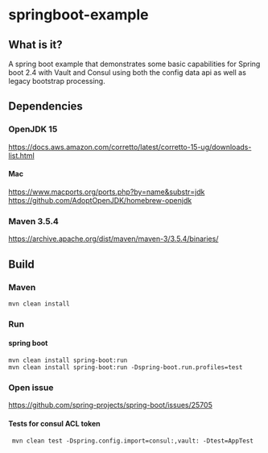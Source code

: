 # springboot-example

## What is it?

A spring boot example that demonstrates some basic capabilities for Spring boot 2.4 with Vault and Consul using both  the config  data api as well as legacy bootstrap processing.

## Dependencies

### OpenJDK  15
https://docs.aws.amazon.com/corretto/latest/corretto-15-ug/downloads-list.html

#### Mac
https://www.macports.org/ports.php?by=name&substr=jdk
https://github.com/AdoptOpenJDK/homebrew-openjdk


### Maven 3.5.4
https://archive.apache.org/dist/maven/maven-3/3.5.4/binaries/

## Build

### Maven

```
mvn clean install
```

### Run

#### spring boot
```
mvn clean install spring-boot:run
mvn clean install spring-boot:run -Dspring-boot.run.profiles=test
```
### Open issue 

https://github.com/spring-projects/spring-boot/issues/25705

#### Tests for consul ACL token

```
 mvn clean test -Dspring.config.import=consul:,vault: -Dtest=AppTest
```

